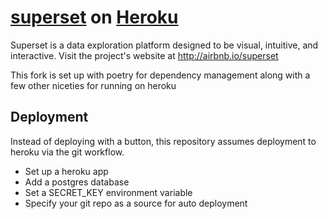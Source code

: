 # [superset](https://github.com/airbnb/superset) on [Heroku](http://heroku.com)

Superset is a data exploration platform designed to be visual, intuitive, and interactive. Visit the project's website at <http://airbnb.io/superset>

This fork is set up with poetry for dependency management along with a few other niceties for running on heroku

## Deployment

Instead of deploying with a button, this repository assumes deployment to heroku via the git workflow.

* Set up a heroku app
* Add a postgres database
* Set a SECRET_KEY environment variable
* Specify your git repo as a source for auto deployment
